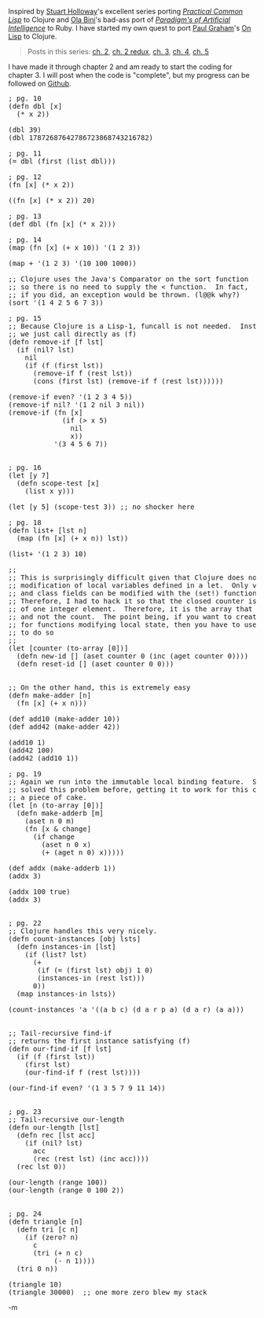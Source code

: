 Inspired by [Stuart Holloway](http://blog.thinkrelevance.com/2008/09/16/pcl-clojure)'s excellent series porting *[Practical Common Lisp][pcl]* to Clojure and [Ola Bini](http://olabini.com/blog/2008/09/paradigms-of-artificial-intelligence-programming-in-ruby/)'s bad-ass port of *[Paradigm's of Artificial Intelligence][paip]* to Ruby.  I have started my own quest to port [Paul Graham](http://www.paulgraham.com)'s [On Lisp](http://www.paulgraham.com/onlisp.html) to Clojure.  

> Posts in this series: [ch. 2][ch2], [ch. 2 redux][ch2r], [ch. 3][ch3], [ch. 4][ch4], [ch. 5][ch5]

[ch2]: /2008/09/26/on-lisp-clojure-chapter-2/
[ch2r]: /2008/10/02/on-lisp-clojure-chapter-2-redux/
[ch3]: /2008/09/30/on-lisp-clojure-chapter-3/
[ch4]: /2008/10/08/on-lisp-clojure-chapter-4/
[ch5]: /2008/10/24/on-lisp-clojure-chapter-5/

I have made it through chapter 2 and am ready to start the coding for chapter 3.  I will post when the code is "complete", but my progress can be followed on [Github](http://github.com/fogus/polyglot/tree/master/reading/onlisp).

[pcl]: http://www.amazon.com/exec/obidos/ASIN/1590592395/ref=nosim/fogus-20
[paip]: http://www.amazon.com/exec/obidos/ASIN/1558601910/ref=nosim/fogus-20

<pre lang="lisp">
; pg. 10
(defn dbl [x]
  (* x 2))

(dbl 39)
(dbl 17872687642786723868743216782)

; pg. 11
(= dbl (first (list dbl)))

; pg. 12
(fn [x] (* x 2))

((fn [x] (* x 2)) 20)

; pg. 13
(def dbl (fn [x] (* x 2)))

; pg. 14
(map (fn [x] (+ x 10)) '(1 2 3))

(map + '(1 2 3) '(10 100 1000))

;; Clojure uses the Java's Comparator on the sort function
;; so there is no need to supply the < function.  In fact,
;; if you did, an exception would be thrown. (l@@k why?)
(sort '(1 4 2 5 6 7 3))

; pg. 15
;; Because Clojure is a Lisp-1, funcall is not needed.  Instead,
;; we just call directly as (f)
(defn remove-if [f lst]
  (if (nil? lst)
    nil
    (if (f (first lst))
      (remove-if f (rest lst))
      (cons (first lst) (remove-if f (rest lst))))))

(remove-if even? '(1 2 3 4 5))
(remove-if nil? '(1 2 nil 3 nil))
(remove-if (fn [x] 
             (if (> x 5)
               nil
               x)) 
           '(3 4 5 6 7))


; pg. 16
(let [y 7]
  (defn scope-test [x]
    (list x y)))

(let [y 5] (scope-test 3)) ;; no shocker here

; pg. 18
(defn list+ [lst n]
  (map (fn [x] (+ x n)) lst))

(list+ '(1 2 3) 10)

;;
;; This is surprisingly difficult given that Clojure does not allow the 
;; modification of local variables defined in a let.  Only vars (globals)
;; and class fields can be modified with the (set!) function.  
;; Therefore, I had to hack it so that the closed counter is an array
;; of one integer element.  Therefore, it is the array that is modified
;; and not the count.  The point being, if you want to create closures
;; for functions modifying local state, then you have to use a mutable object
;; to do so
;;
(let [counter (to-array [0])]
  (defn new-id [] (aset counter 0 (inc (aget counter 0))))
  (defn reset-id [] (aset counter 0 0)))


;; On the other hand, this is extremely easy
(defn make-adder [n]
  (fn [x] (+ x n)))

(def add10 (make-adder 10))
(def add42 (make-adder 42))

(add10 1)
(add42 100)
(add42 (add10 1))

; pg. 19
;; Again we run into the immutable local binding feature.  Since I already 
;; solved this problem before, getting it to work for this case was 
;; a piece of cake.
(let [n (to-array [0])]
  (defn make-adderb [m]
    (aset n 0 m)
    (fn [x & change]
      (if change
        (aset n 0 x)
        (+ (aget n 0) x)))))

(def addx (make-adderb 1))
(addx 3)

(addx 100 true)
(addx 3)


; pg. 22
;; Clojure handles this very nicely.  
(defn count-instances [obj lsts]
  (defn instances-in [lst]
    (if (list? lst)
      (+ 
       (if (= (first lst) obj) 1 0)
       (instances-in (rest lst)))
      0))
  (map instances-in lsts))

(count-instances 'a '((a b c) (d a r p a) (d a r) (a a)))


;; Tail-recursive find-if 
;; returns the first instance satisfying (f)
(defn our-find-if [f lst]
  (if (f (first lst))
    (first lst)
    (our-find-if f (rest lst))))

(our-find-if even? '(1 3 5 7 9 11 14))


; pg. 23
;; Tail-recursive our-length
(defn our-length [lst]
  (defn rec [lst acc]
    (if (nil? lst)
      acc
      (rec (rest lst) (inc acc))))
  (rec lst 0))

(our-length (range 100))
(our-length (range 0 100 2))


; pg. 24
(defn triangle [n]
  (defn tri [c n]
    (if (zero? n)
      c
      (tri (+ n c)
           (- n 1))))
  (tri 0 n))

(triangle 10)
(triangle 30000)  ;; one more zero blew my stack
</pre>

-m

